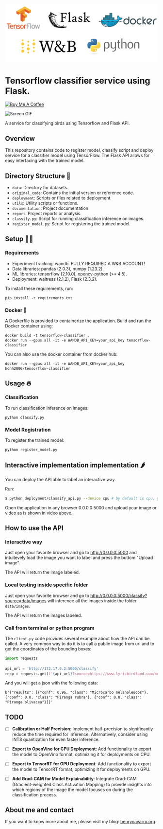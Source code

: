<div align="center">
  <img width="600" src="assets/logos.jpg">
</div>

# Tensorflow classifier service using Flask.

<a href="https://www.buymeacoffee.com/hdnh2006" target="_blank"><img src="https://www.buymeacoffee.com/assets/img/custom_images/orange_img.png" alt="Buy Me A Coffee" style="height: 41px !important;width: 174px !important;box-shadow: 0px 3px 2px 0px rgba(190, 190, 190, 0.5) !important;-webkit-box-shadow: 0px 3px 2px 0px rgba(190, 190, 190, 0.5) !important;" ></a>

![Screen GIF](assets/screen.gif)

A service for classifying birds using Tensorflow and Flask API.

## Overview

This repository contains code to register model, classify script and deploy service for a classifier model using TensorFlow. The Flask API allows for easy interfacing with the trained model.

## Directory Structure 📂

- `data`: Directory for datasets.
- `original_code`: Contains the initial version or reference code.
- `deployment`: Scripts or files related to deployment.
- `utils`: Utility scripts or functions.
- `documentation`: Project documentation.
- `report`: Project reports or analysis.
- `classify.py`: Script for running classification inference on images.
- `register_model.py`: Script for registering the trained model.

## Setup 👨‍💻

### Requirements

- Experiment tracking: wandb. FULLY REQUIRED A W&B ACCOUNT!
- Data libraries: pandas (2.0.3), numpy (1.23.2).
- ML libraries: tensorflow (2.10.0), opencv-python (>= 4.5).
- Deployment: waitress (2.1.2), Flask (2.3.2).

To install these requirements, run:

```
pip install -r requirements.txt
```

### Docker 🐋

A Dockerfile is provided to containerize the application. Build and run the Docker container using:

```
docker build -t tensorflow-classifier .
docker run --gpus all -it -e WANDB_API_KEY=your_api_key tensorflow-classifier
```

You can also use the docker container from docker hub:

```
docker run --gpus all -it -e WANDB_API_KEY=your_api_key hdnh2006/tensorflow-classifier
```

## Usage 🔥

### Classification

To run classification inference on images:

```
python classify.py
```

### Model Registration

To register the trained model:

```
python register_model.py
```


## Interactive implementation implementation 🌶️

You can deploy the API able to label an interactive way.

Run:

```bash
$ python deployment/classify_api.py --device cpu # by default is cpu, you can choose 0,1,2 if you want to choose gpu depending on the number of gpus
```
Open the application in any browser 0.0.0.0:5000 and upload your image or video as is shown in video above.


## How to use the API

### Interactive way
Just open your favorite browser and go to http://0.0.0.0:5000 and intuitevely load the image you want to label and press the buttom "Upload image".

The API will return the image labeled.

### Local testing inside specific folder
Just open your favorite browser and go to http://0.0.0.0:5000/classify?source=data/images will inference all the images inside the folder `data/images`.

The API will return the images labeled.

### Call from terminal or python program
The `client.py` code provides several example about how the API can be called. A very common way to do it is to call a public image from url and to get the coordinates of the bounding boxes:

```python
import requests

api_url = 'http://172.17.0.2:5000/classify'
resp = requests.get(f'{api_url}?source=https://www.lyricbirdfood.com/media/1880/summer-tananger.jpg&save_labels=T', verify=False)

```
And you will get a json with the following data:

```
b'{"results": [{"conf": 0.96, "class": "Microcarbo melanoleucos"}, {"conf": 0.0, "class": "Piranga rubra"}, {"conf": 0.0, "class": "Piranga olivacea"}]}'
```

## TODO

- [ ] **Calibration or Half Precision**: Implement half-precision to significantly reduce the time required for inference. Alternatively, consider using INT8 quantization for even faster inference.
  
- [ ] **Export to OpenVino for CPU Deployment**: Add functionality to export the model to OpenVino format, optimizing it for deployments on CPU.
  
- [ ] **Export to TensorRT for GPU Deployment**: Add functionality to export the model to TensorRT format, optimizing it for deployments on GPU.

- [ ] **Add Grad-CAM for Model Explainability**: Integrate Grad-CAM (Gradient-weighted Class Activation Mapping) to provide insights into which regions of the image the model focuses on during the classification process.


## About me and contact

If you want to know more about me, please visit my blog: [henrynavarro.org](https://henrynavarro.org).
